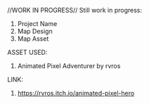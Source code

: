 //WORK IN PROGRESS//
Still work in progress:
1. Project Name
2. Map Design
3. Map Asset

ASSET USED:
1. Animated Pixel Adventurer by rvros

LINK:
1. https://rvros.itch.io/animated-pixel-hero

